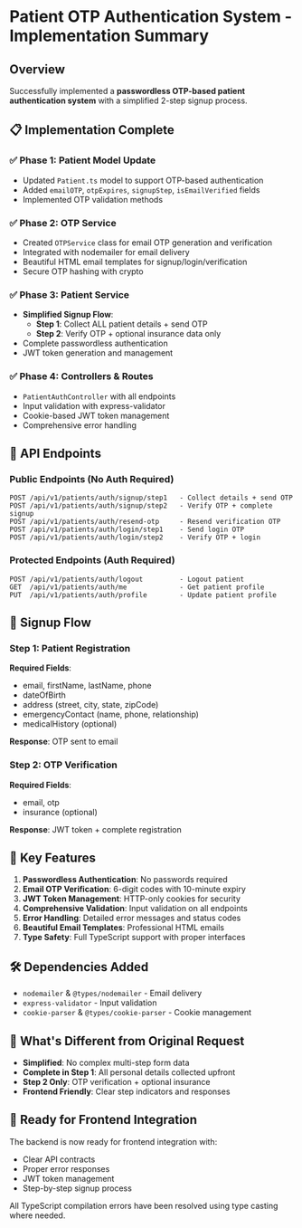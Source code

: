 # Patient OTP Authentication System - Implementation Summary

## Overview
Successfully implemented a **passwordless OTP-based patient authentication system** with a simplified 2-step signup process.

## 📋 Implementation Complete

### ✅ Phase 1: Patient Model Update
- Updated `Patient.ts` model to support OTP-based authentication
- Added `emailOTP`, `otpExpires`, `signupStep`, `isEmailVerified` fields
- Implemented OTP validation methods

### ✅ Phase 2: OTP Service
- Created `OTPService` class for email OTP generation and verification
- Integrated with nodemailer for email delivery
- Beautiful HTML email templates for signup/login/verification
- Secure OTP hashing with crypto

### ✅ Phase 3: Patient Service
- **Simplified Signup Flow**:
  - **Step 1**: Collect ALL patient details + send OTP
  - **Step 2**: Verify OTP + optional insurance data only
- Complete passwordless authentication
- JWT token generation and management

### ✅ Phase 4: Controllers & Routes
- `PatientAuthController` with all endpoints
- Input validation with express-validator
- Cookie-based JWT token management
- Comprehensive error handling

## 🔗 API Endpoints

### Public Endpoints (No Auth Required)
```
POST /api/v1/patients/auth/signup/step1   - Collect details + send OTP
POST /api/v1/patients/auth/signup/step2   - Verify OTP + complete signup
POST /api/v1/patients/auth/resend-otp     - Resend verification OTP
POST /api/v1/patients/auth/login/step1    - Send login OTP
POST /api/v1/patients/auth/login/step2    - Verify OTP + login
```

### Protected Endpoints (Auth Required)
```
POST /api/v1/patients/auth/logout         - Logout patient
GET  /api/v1/patients/auth/me             - Get patient profile
PUT  /api/v1/patients/auth/profile        - Update patient profile
```

## 📝 Signup Flow

### Step 1: Patient Registration
**Required Fields**:
- email, firstName, lastName, phone
- dateOfBirth
- address (street, city, state, zipCode)
- emergencyContact (name, phone, relationship)
- medicalHistory (optional)

**Response**: OTP sent to email

### Step 2: OTP Verification
**Required Fields**:
- email, otp
- insurance (optional)

**Response**: JWT token + complete registration

## 🔧 Key Features

1. **Passwordless Authentication**: No passwords required
2. **Email OTP Verification**: 6-digit codes with 10-minute expiry
3. **JWT Token Management**: HTTP-only cookies for security
4. **Comprehensive Validation**: Input validation on all endpoints
5. **Error Handling**: Detailed error messages and status codes
6. **Beautiful Email Templates**: Professional HTML emails
7. **Type Safety**: Full TypeScript support with proper interfaces

## 🛠 Dependencies Added
- `nodemailer` & `@types/nodemailer` - Email delivery
- `express-validator` - Input validation
- `cookie-parser` & `@types/cookie-parser` - Cookie management

## 🎯 What's Different from Original Request
- **Simplified**: No complex multi-step form data
- **Complete in Step 1**: All personal details collected upfront
- **Step 2 Only**: OTP verification + optional insurance
- **Frontend Friendly**: Clear step indicators and responses

## 🚀 Ready for Frontend Integration
The backend is now ready for frontend integration with:
- Clear API contracts
- Proper error responses
- JWT token management
- Step-by-step signup process

All TypeScript compilation errors have been resolved using type casting where needed.
